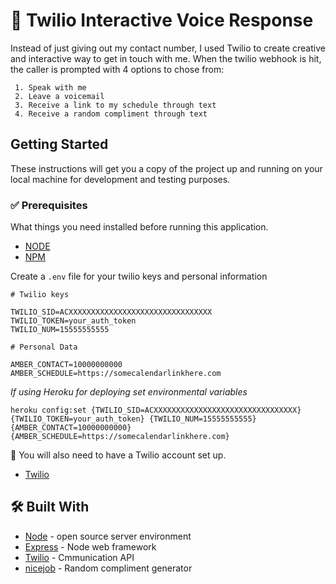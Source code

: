 # 📱 Twilio Interactive Voice Response

Instead of just giving out my contact number, I used Twilio to create creative and interactive way to get in touch with me. When the twilio webhook is hit, the caller is prompted with 4 options to chose from:

	 1. Speak with me
	 2. Leave a voicemail
	 3. Receive a link to my schedule through text
	 4. Receive a random compliment through text

## Getting Started

These instructions will get you a copy of the project up and running on your local machine for development and testing purposes.

### ✅ Prerequisites

What things you need installed before running this application.

* [NODE](https://nodejs.org/en/download/)
* [NPM](https://docs.npmjs.com/cli/install)

Create a `.env` file for your twilio keys and personal information
```
# Twilio keys

TWILIO_SID=ACXXXXXXXXXXXXXXXXXXXXXXXXXXXXXXXX
TWILIO_TOKEN=your_auth_token
TWILIO_NUM=15555555555

# Personal Data

AMBER_CONTACT=10000000000
AMBER_SCHEDULE=https://somecalendarlinkhere.com
```

*If using Heroku for deploying set environmental variables*

`heroku config:set {TWILIO_SID=ACXXXXXXXXXXXXXXXXXXXXXXXXXXXXXXXX} {TWILIO_TOKEN=your_auth_token} {TWILIO_NUM=15555555555} {AMBER_CONTACT=10000000000} {AMBER_SCHEDULE=https://somecalendarlinkhere.com}`

🌟 You will also need to have a Twilio account set up.
* [Twilio](https://www.twilio.com/try-twilio)



## 🛠️ Built With
* [Node](https://nodejs.org/en/docs/) - open source server environment
* [Express](https://www.npmjs.com/package/express) - Node web framework
* [Twilio](https://www.twilio.com/docs/) - Cmmunication API
* [nicejob](https://www.npmjs.com/package/nicejob) - Random compliment generator


